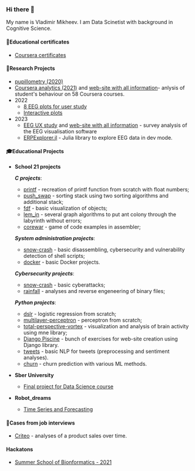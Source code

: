 ### Hi there 👋
My name is Vladimir Mikheev. I am Data Scinetist with background in Cognitive Science. 

<!--
**vladdez/vladdez** is a ✨ _special_ ✨ repository because its `README.md` (this file) appears on your GitHub profile.

Here are some ideas to get you started:

- 🔭 I’m currently working on ...
- 🌱 I’m currently learning ...
- 👯 I’m looking to collaborate on ...
- 🤔 I’m looking for help with ...
- 💬 Ask me about ...
- 📫 How to reach me: ...
- 😄 Pronouns: ...
- ⚡ Fun fact: ...
-->

#### 📜Educational certificates
- [Coursera certificates](https://github.com/vladdez/MOOC_certeficates)
 
#### 🔬Research Projects
- [pupillometry (2020)](https://github.com/vladdez/Pupillomerty-Project)
- [Coursera analytics (2021)](https://github.com/vladdez/HSE_MOOC_forums_analytics) and [web-site with all information](https://vladdez.github.io/MOOC/about.html)- anlysis of student's behaviour on 58 Coursera courses.
- 2022
  - [8 EEG plots for user study](https://github.com/vladdez/EEG_plots) 
  - [Interactive plots](https://github.com/vladdez/Dashboard.git)
- 2023
  - [EEG UX study](https://github.com/vladdez/Survey_analyses) and [web-site with all information](https://vladdez.github.io/Survey_analyses/about.html) - survey analysis of the EEG visualisation software
  - [ERPExplorer.jl](https://github.com/vladdez/ERPExplorer.jl) - Julia library to explore EEG data in dev mode.

#### 🎓Educational Projects
 - **School 21 projects** 
    
    ***C projects***:
     - [printf](https://github.com/vladdez/ft_printf) - recreation of printf function from scratch with float numbers;
     - [push_swap](https://github.com/vladdez/push_swap) - sorting stack using two sorting algorithms and additional stack;
     - [fdf](https://github.com/vladdez/fdf) - basic visualization of objects;
     - [lem_in](https://github.com/vladdez/lem-in) - several graph algorithms to put ant colony through the labyrinth without errors;
     - [corewar](https://github.com/almayor/corewar) - game of code examples in assembler;

    ***System administration projects***:
     - [snow-crash](https://github.com/vladdez/snow-crash) - basic disassembling, cybersecurity and vulnerability detection of shell scripts;
     - [docker](https://github.com/vladdez/docker) - basic Docker projects.

     ***Cybersecurity projects***:
    - [snow-crash](https://github.com/vladdez/snow-crash) - basic cyberattacks;
    - [rainfall](https://github.com/vladdez/rainfall) - analyses and reverse engeneering of binary files;
    
     ***Python projects***:
     - [dslr](https://github.com/vladdez/dslr) - logistic regression from scratch;
     - [multilayer-perceptron](https://github.com/vladdez/multilayer_perceptron)  - perceptron from scratch;
     - [total-perspective-vortex](https://github.com/vladdez/total-perspective-vortex) - visualization and analysis of brain activity using mne library;
     - [Django Piscine](https://github.com/vladdez/Django-Piscine) - bunch of exercises for web-site creation using Django library.
     - [tweets](https://github.com/vladdez/tweets) - basic NLP for tweets (preprocessing and sentiment analyses).
     - [churn](https://github.com/vladdez/churn) - churn prediction with various ML methods.



 - **Sber University** 
   - [Final project for Data Science course](https://github.com/vladdez/project_for_Sber_University)
 - **Robot_dreams** 
   - [Time Series and Forecasting](https://github.com/vladdez/RD_forscasting)

#### 👔Cases from job interviews

   - [Criteo](https://github.com/vladdez/Criteo_case) - analyses of a product sales over time.

#### Hackatons

   - [Summer School of Bionformatics - 2021](https://github.com/rainsummer613/biss_bar)


